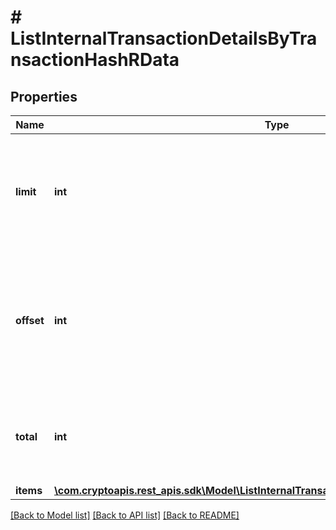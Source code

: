 # # ListInternalTransactionDetailsByTransactionHashRData

## Properties

Name | Type | Description | Notes
------------ | ------------- | ------------- | -------------
**limit** | **int** | Defines how many items should be returned in the response per page basis. |
**offset** | **int** | The starting index of the response items, i.e. where the response should start listing the returned items. |
**total** | **int** | Defines the total number of items returned in the response. |
**items** | [**\com.cryptoapis.rest_apis.sdk\Model\ListInternalTransactionDetailsByTransactionHashRI[]**](ListInternalTransactionDetailsByTransactionHashRI.md) |  |

[[Back to Model list]](../../README.md#models) [[Back to API list]](../../README.md#endpoints) [[Back to README]](../../README.md)
